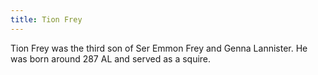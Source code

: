 ```yaml
---
title: Tion Frey
---
```


Tion Frey was the third son of Ser Emmon Frey and Genna Lannister. He was born around 287 AL and served as a squire.


